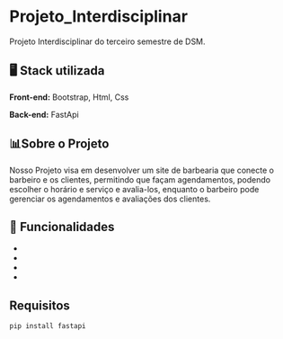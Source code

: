 
# Projeto_Interdisciplinar
Projeto Interdisciplinar do terceiro semestre de DSM.




## 🖥 Stack utilizada 

**Front-end:** Bootstrap, Html, Css

**Back-end:** FastApi


## 📊Sobre o Projeto

Nosso Projeto visa em desenvolver um site de barbearia que conecte o barbeiro e os clientes, permitindo que façam agendamentos, podendo escolher o horário e serviço e avalia-los, enquanto o barbeiro pode gerenciar os agendamentos e avaliações dos clientes.
## 💾 Funcionalidades

- 
- 
- 
- 


## Requisitos

```python
pip install fastapi

```
